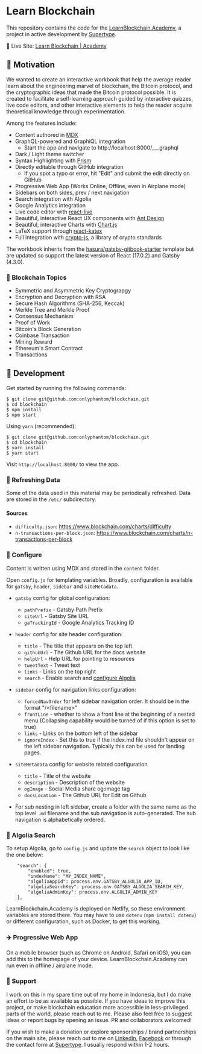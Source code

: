 # Learn Blockchain
This repository contains the code for the [LearnBlockchain.Academy](https://learnblockchain.academy), a project in active development by [Supertype](https://supertype.ai). 

🔗 Live Site: [Learn Blockchain | Academy](https://learnblockchain.academy)
## 💖 Motivation
We wanted to create an interactive workbook that help the average reader learn about the engineering marvel of blockchain, the Bitcoin protocol, and the cryptographic ideas that made the Bitcoin protocol possible. It is created to facilitate a self-learning approach guided by interactive quizzes, live code editors, and other interactive elements to help the reader acquire theoretical knowledge through experimentation.

Among the features include:
- Content authored in [MDX](https://github.com/mdx-js/mdx)
- GraphQL-powered and GraphiQL integration
    - Start the app and navigate to http://localhost:8000/___graphql
- Dark / Light theme switcher
- Syntax Highlighting with [Prism](https://github.com/PrismLibrary/Prism)
- Directly editable through GitHub integration
    - If you spot a typo or error, hit "Edit" and submit the edit directly on GitHub
- Progressive Web App (Works Online, Offline, even in Airplane mode)
- Sidebars on both sides, prev / next navigation
- Search integration with Algolia
- Google Analytics integration
- Live code editor with [react-live](https://github.com/FormidableLabs/react-live)
- Beautiful, interactive React UX components with [Ant Design](https://github.com/ant-design/ant-design)
- Beautiful, interactive Charts with [Chart.js](https://github.com/chartjs/Chart.js)
- LaTeX support through [react-katex](https://github.com/MatejBransky/react-katex)
- Full integration with [crypto-js](https://github.com/brix/crypto-js), a library of crypto standards

The workbook inherits from the [hasura/gatsby-gitbook-starter](https://github.com/hasura/gatsby-gitbook-starter) template but are updated so support the latest version of React (17.0.2) and Gatsby (4.3.0). 

### 🎁 Blockchain Topics
- Symmetric and Asymmetric Key Cryptograpgy
- Encryption and Decryption with RSA
- Secure Hash Algorithms (SHA-256, Keccak)
- Merkle Tree and Merkle Proof
- Consensus Mechanism
- Proof of Work
- Bitcoin's Block Generation
- Coinbase Transaction
- Mining Reward
- Ethereum's Smart Contract
- Transactions

## 🚀 Development

Get started by running the following commands:

```
$ git clone git@github.com:onlyphantom/blockchain.git
$ cd blockchain
$ npm install
$ npm start
```

Using `yarn` (recommended):
```
$ git clone git@github.com:onlyphantom/blockchain.git
$ cd blockchain
$ yarn install
$ yarn start
```

Visit `http://localhost:8000/` to view the app.

### 🔄 Refreshing Data
Some of the data used in this material may be periodically refreshed. Data are stored in the `/etc/` subdirectory.

#### Sources
- `difficulty.json`: https://www.blockchain.com/charts/difficulty
- `n-transactions-per-block.json`: https://www.blockchain.com/charts/n-transactions-per-block

### 🔧 Configure

Content is written using MDX and stored in the `content` folder.

Open `config.js` for templating variables. Broadly, configuration is available for `gatsby`, `header`, `sidebar` and `siteMetadata`.

- `gatsby` config for global configuration: 
    - `pathPrefix` - Gatsby Path Prefix
    - `siteUrl` - Gatsby Site URL
    - `gaTrackingId` - Google Analytics Tracking ID

- `header` config for site header configuration:
    - `title` - The title that appears on the top left
    - `githubUrl` - The Github URL for the docs website
    - `helpUrl` - Help URL for pointing to resources
    - `tweetText` - Tweet text
    - `links` - Links on the top right
    - `search` - Enable search and [configure Algolia](https://www.gatsbyjs.org/docs/adding-search-with-algolia/)

- `sidebar` config for navigation links configuration:
    - `forcedNavOrder` for left sidebar navigation order. It should be in the format "/\<filename>"
    - `frontLine` - whether to show a front line at the beginning of a nested menu.(Collapsing capability would be turned of if this option is set to true)
    - `links` - Links on the bottom left of the sidebar
    - `ignoreIndex` - Set this to true if the index.md file shouldn't appear on the left sidebar navigation. Typically this can be used for landing pages.

- `siteMetadata` config for website related configuration
    - `title` - Title of the website
    - `description` - Description of the website
    - `ogImage` - Social Media share og:image tag
    - `docsLocation` - The Github URL for Edit on Github

- For sub nesting in left sidebar, create a folder with the same name as the top level `.md` filename and the sub navigation is auto-generated. The sub navigation is alphabetically ordered.

### 🔎 Algolia Search

To setup Algolia, go to `config.js` and update the `search` object to look like the one below:

```...,
	"search": {
		"enabled": true,
		"indexName": "MY_INDEX_NAME",
		"algoliaAppId": process.env.GATSBY_ALGOLIA_APP_ID,
		"algoliaSearchKey": process.env.GATSBY_ALGOLIA_SEARCH_KEY,
		"algoliaAdminKey": process.env.ALGOLIA_ADMIN_KEY
	},
```

LearnBlockchain.Academy is deployed on Netlify, so these environment variables are stored there. You may have to use `dotenv` (`npm install dotenv`) or different configuration, such as Docker, to get this working. 

### ✈️ Progressive Web App
On a mobile browser (such as Chrome on Android, Safari on iOS), you can add this to the homepage of your device. LearnBlockchain.Academy can run even in offline / airplane mode.

### 🙏 Support
I work on this in my spare time out of my home in Indonesia, but I do make an effort to be as available as possible. If you have ideas to improve this project, or make blockchain education more accessible in less-privileged parts of the world, please reach out to me. Please also feel free to suggest ideas or report bugs by opening an issue. PR and collaborators welcomed!

If you wish to make a donation or explore sponsorships / brand partnerships on the main site, please reach out to me on [LinkedIn](https://id.linkedin.com/in/chansamuel), [Facebook](https://www.facebook.com/onlyphantom) or through the contact form at [Supertype](https://supertype.ai). I usually respond within 1-2 hours.
